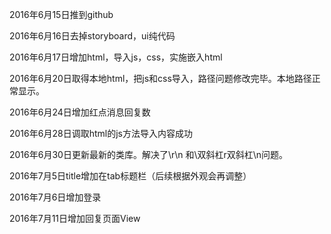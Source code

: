 2016年6月15日推到github


2016年6月16日去掉storyboard，ui纯代码


2016年6月17日增加html，导入js，css，实施嵌入html


2016年6月20日取得本地html，把js和css导入，路径问题修改完毕。本地路径正常显示。


2016年6月24日增加红点消息回复数


2016年6月28日调取html的js方法导入内容成功


2016年6月30日更新最新的类库。解决了\r\n 和\\双斜杠r双斜杠\\n问题。


2016年7月5日title增加在tab标题栏（后续根据外观会再调整）


2016年7月6日增加登录


2016年7月11日增加回复页面View
